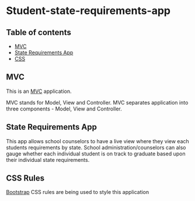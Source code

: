 # Student-state-requirements-app

## Table of contents

- [MVC](#mvc)
- [State Requirements App](#state-requirements-app)
- [CSS](#css-rules)

## MVC

This is an [MVC](https://www.tutorialsteacher.com/mvc/mvc-architecture) application.

MVC stands for Model, View and Controller. MVC separates application into three components - Model, View and Controller.

## State Requirements App

This app allows school counselors to have a live view where they view each students requirements by state. School
administration/counselors can also gauge whether each individual student is on track to graduate based upon
their individual state requirements.

## CSS Rules

[Bootstrap](https://getbootstrap.com/docs/4.3) CSS rules are being used to style this application
